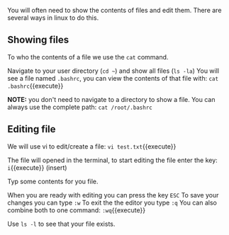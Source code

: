 You will often need to show the contents of files and edit them.
There are several ways in linux to do this.

## Showing files
To who the contents of a file we use the `cat` command.

Navigate to your user directory (`cd ~`) and show all files (`ls -la`)
You will see a file named `.bashrc`, you can view the contents of that file with:
`cat .bashrc`{{execute}}

**NOTE:** 
you don't need to navigate to a directory to show a file. 
You can always use the complete path:
`cat /root/.bashrc`


## Editing file
We will use vi to edit/create a file:
`vi test.txt`{{execute}}

The file will opened in the terminal, to start editing the file enter the key:
`i`{{execute}} (insert)

Typ some contents for you file.

When you are ready with editing you can press the key `ESC`
To save your changes you can type `:w`
To exit the the editor you type `:q`
You can also combine both to one command: `:wq`{{execute}}

Use `ls -l` to see that your file exists.
